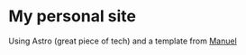 # My personal site

Using Astro (great piece of tech) and a template from [Manuel](https://github.com/manuelernestog/astro-modern-personal-website)
